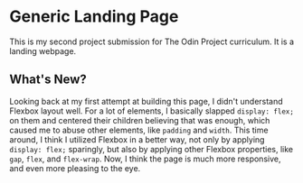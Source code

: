 # Generic Landing Page
This is my second project submission for The Odin Project curriculum. It is a landing webpage.

## What's New?
Looking back at my first attempt at building this page, I didn't understand Flexbox layout well. For a lot of elements, I basically slapped `display: flex;` on them and centered their children believing that was enough, which caused me to abuse other elements, like `padding` and `width`. This time around, I think I utilized Flexbox in a better way, not only by applying `display: flex;` sparingly, but also by applying other Flexbox properties, like `gap`, `flex`, and `flex-wrap`. Now, I think the page is much more responsive, and even more pleasing to the eye.

